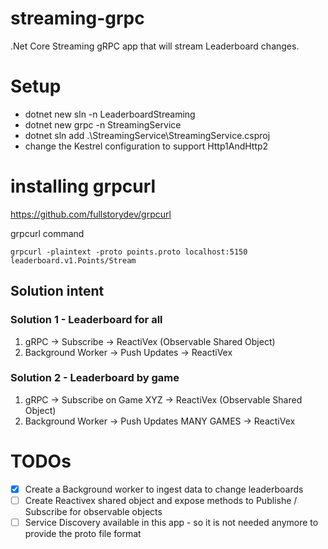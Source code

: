 # streaming-grpc
.Net Core Streaming gRPC app that will stream Leaderboard changes.

# Setup
- dotnet new sln -n LeaderboardStreaming
- dotnet new grpc -n StreamingService
- dotnet sln add .\StreamingService\StreamingService.csproj
- change the Kestrel configuration to support Http1AndHttp2

# installing grpcurl
https://github.com/fullstorydev/grpcurl

grpcurl command
```
grpcurl -plaintext -proto points.proto localhost:5150 leaderboard.v1.Points/Stream
```


## Solution intent

### Solution 1 - Leaderboard for all

1. gRPC -> Subscribe -> ReactiVex (Observable Shared Object)
1. Background Worker -> Push Updates -> ReactiVex

### Solution 2 - Leaderboard by game

1. gRPC -> Subscribe on Game XYZ -> ReactiVex (Observable Shared Object)
1. Background Worker -> Push Updates MANY GAMES -> ReactiVex


# TODOs
- [x] Create a Background worker to ingest data to change leaderboards
- [ ] Create Reactivex shared object and expose methods to Publishe / Subscribe for observable objects
- [ ] Service Discovery available in this app - so it is not needed anymore to provide the proto file format
